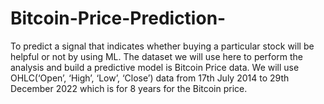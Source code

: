 # Bitcoin-Price-Prediction-
To predict a signal that indicates whether buying a particular stock will be helpful or not by using ML. The dataset we will use here to perform the analysis and build a predictive model is Bitcoin Price data. We will use OHLC(‘Open’, ‘High’, ‘Low’, ‘Close’) data from 17th July 2014 to 29th December 2022 which is for 8 years for the Bitcoin price.
